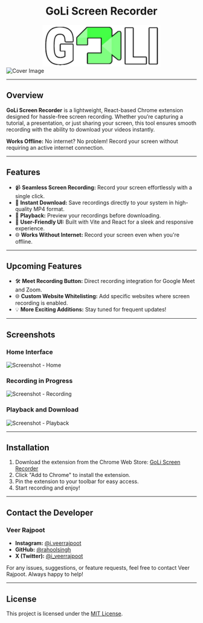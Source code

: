   <h1><center>GoLi Screen Recorder</center></h1>
<center>
  <img src="https://raw.githubusercontent.com/rahoolsingh/GoLi-Meet-and-Screen-Recorder-Chrome-Extension/refs/heads/master/assets/GoLi.png?token=GHSAT0AAAAAACWQ7BZAJV2JFK44J6MUJA26ZZ3NBSA" alt="Logo" />
</center>
  <img src="#" alt="Cover Image" />
  <hr>

  <h2><strong>Overview</strong></h2>
  <p><strong>GoLi Screen Recorder</strong> is a lightweight, React-based Chrome extension designed for hassle-free screen recording. Whether you’re capturing a tutorial, a presentation, or just sharing your screen, this tool ensures smooth recording with the ability to download your videos instantly.</p>
  <p><strong>Works Offline:</strong> No internet? No problem! Record your screen without requiring an active internet connection.</p>

  <hr>

  <h2><strong>Features</strong></h2>
  <ul>
      <li>📹 <strong>Seamless Screen Recording:</strong> Record your screen effortlessly with a single click.</li>
      <li>💾 <strong>Instant Download:</strong> Save recordings directly to your system in high-quality MP4 format.</li>
      <li>🎥 <strong>Playback:</strong> Preview your recordings before downloading.</li>
      <li>🚀 <strong>User-Friendly UI:</strong> Built with Vite and React for a sleek and responsive experience.</li>
      <li>🌐 <strong>Works Without Internet:</strong> Record your screen even when you're offline.</li>
  </ul>

  <hr>

  <h2><strong>Upcoming Features</strong></h2>
  <ul>
      <li>🛠 <strong>Meet Recording Button:</strong> Direct recording integration for Google Meet and Zoom.</li>
      <li>🌐 <strong>Custom Website Whitelisting:</strong> Add specific websites where screen recording is enabled.</li>
      <li>💡 <strong>More Exciting Additions:</strong> Stay tuned for frequent updates!</li>
  </ul>

  <hr>

  <h2><strong>Screenshots</strong></h2>
  <h3>Home Interface</h3>
  <img src="#" alt="Screenshot - Home" />
  <h3>Recording in Progress</h3>
  <img src="#" alt="Screenshot - Recording" />
  <h3>Playback and Download</h3>
  <img src="#" alt="Screenshot - Playback" />

  <hr>

  <h2><strong>Installation</strong></h2>
  <ol>
      <li>Download the extension from the Chrome Web Store: <a href="#">GoLi Screen Recorder</a></li>
      <li>Click "Add to Chrome" to install the extension.</li>
      <li>Pin the extension to your toolbar for easy access.</li>
      <li>Start recording and enjoy!</li>
  </ol>

  <hr>

  <h2><strong>Contact the Developer</strong></h2>
  <h3><strong>Veer Rajpoot</strong></h3>
  <ul>
      <li><strong>Instagram:</strong> <a href="https://instagram.com/i.veerrajpoot">@i.veerrajpoot</a></li>
      <li><strong>GitHub:</strong> <a href="https://github.com/rahoolsingh">@rahoolsingh</a></li>
      <li><strong>X (Twitter):</strong> <a href="https://twitter.com/i_veerrajpoot">@i_veerrajpoot</a></li>
  </ul>
  <p>For any issues, suggestions, or feature requests, feel free to contact Veer Rajpoot. Always happy to help!</p>

  <hr>

  <h2><strong>License</strong></h2>
  <p>This project is licensed under the <a href="#">MIT License</a>.</p>
